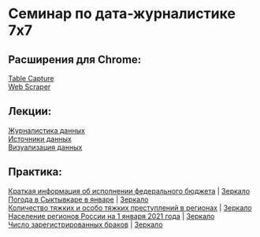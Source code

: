 # Семинар по дата-журналистике 7x7

## Расширения для Chrome:
[Table Capture](https://chrome.google.com/webstore/detail/table-capture/iebpjdmgckacbodjpijphcplhebcmeop)<br>
[Web Scraper](https://webscraper.io)<br>

## Лекции:
[Журналистика данных](lections/welcome.pdf)<br>
[Источники данных](lections/datasources.pdf)<br>
[Визуализация данных](lections/dataviz.pdf)<br>


## Практика:
[Краткая информация об исполнении федерального бюджета](https://minfin.gov.ru/opendata/7710168360-fedbud_year/) | [Зеркало](data/1_budget.csv)<br>
[Погода в Сыктывкаре в январе](http://www.pogodaiklimat.ru/weather.php?id=23804&bday=1&fday=31&amonth=1&ayear=2022&bot=2) | [Зеркало](https://docs.google.com/spreadsheets/d/1u04uIv5vI08R7jFXsxhFFNiwomOzfnaP_ml-UglFf4M/edit?usp=sharing)<br>
[Количество тяжких и особо тяжких преступлений в регионах](https://fedstat.ru/indicator/36223) | [Зеркало](data/3_prestup.xls)<br>
[Население регионов России на 1 января 2021 года](https://showdata.gks.ru/report/278928/) | [Зеркало](data/4_nasel.xlsx)<br>
[Число зарегистрированных браков](https://fedstat.ru/indicator/33553) | [Зеркало](data/5_weddings.xls)<br>
